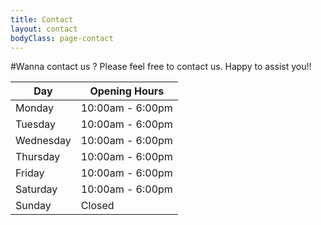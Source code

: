 ```yaml
---
title: Contact
layout: contact
bodyClass: page-contact
---
```


#Wanna contact us ?
Please feel free to contact us. 
Happy to assist you!!

| Day       | Opening Hours   |
| --------- | --------------- |
| Monday    | 10:00am - 6:00pm |
| Tuesday   | 10:00am - 6:00pm |
| Wednesday | 10:00am - 6:00pm |
| Thursday  | 10:00am - 6:00pm |
| Friday    | 10:00am - 6:00pm |
| Saturday  | 10:00am - 6:00pm  |
| Sunday  | Closed          |
